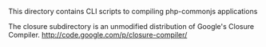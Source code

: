 This directory contains CLI scripts to compiling php-commonjs applications

The closure subdirectory is an unmodified distribution of Google's Closure Compiler.
http://code.google.com/p/closure-compiler/
 
